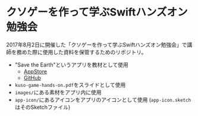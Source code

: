 # クソゲーを作って学ぶSwiftハンズオン勉強会

2017年8月2日に開催した「クソゲーを作って学ぶSwiftハンズオン勉強会」で講師を務めた際に使用した資料を保管するためのリポジトリ。

- "Save the Earth"というアプリを教材として使用
  - [AppStore](https://itunes.apple.com/jp/app/id1265444161)
  - [GitHub](https://github.com/MasayaHayashi724/save-the-earth)
- `kuso-game-hands-on.pdf`をスライドとして使用
- `images/`にある素材をアプリ内に使用
- `app-icon/`にあるアイコンをアプリのアイコンとして使用 (`app-icon.sketch`はそのSketchファイル)
